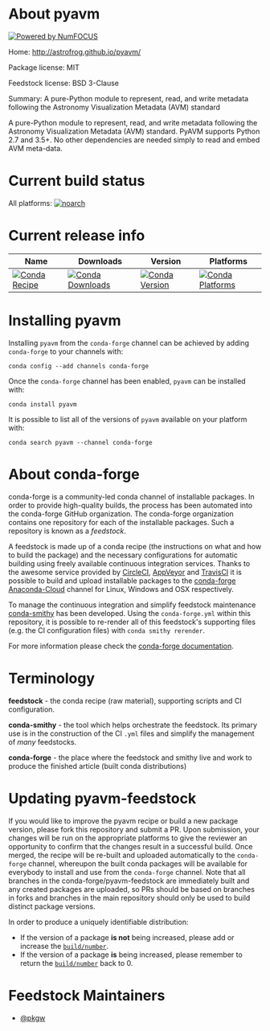 About pyavm
===========

[![Powered by NumFOCUS](https://img.shields.io/badge/powered%20by-NumFOCUS-orange.svg?style=flat&colorA=E1523D&colorB=007D8A)](http://numfocus.org)

Home: http://astrofrog.github.io/pyavm/

Package license: MIT

Feedstock license: BSD 3-Clause

Summary: A pure-Python module to represent, read, and write metadata following the Astronomy Visualization Metadata (AVM) standard

A pure-Python module to represent, read, and write metadata following the
Astronomy Visualization Metadata (AVM) standard. PyAVM supports Python 2.7
and 3.5+. No other dependencies are needed simply to read and embed AVM
meta-data.


Current build status
====================

All platforms:
[![noarch](https://img.shields.io/circleci/project/github/conda-forge/pyavm-feedstock/master.svg?label=noarch)](https://circleci.com/gh/conda-forge/pyavm-feedstock)

Current release info
====================

| Name | Downloads | Version | Platforms |
| --- | --- | --- | --- |
| [![Conda Recipe](https://img.shields.io/badge/recipe-pyavm-green.svg)](https://anaconda.org/conda-forge/pyavm) | [![Conda Downloads](https://img.shields.io/conda/dn/conda-forge/pyavm.svg)](https://anaconda.org/conda-forge/pyavm) | [![Conda Version](https://img.shields.io/conda/vn/conda-forge/pyavm.svg)](https://anaconda.org/conda-forge/pyavm) | [![Conda Platforms](https://img.shields.io/conda/pn/conda-forge/pyavm.svg)](https://anaconda.org/conda-forge/pyavm) |

Installing pyavm
================

Installing `pyavm` from the `conda-forge` channel can be achieved by adding `conda-forge` to your channels with:

```
conda config --add channels conda-forge
```

Once the `conda-forge` channel has been enabled, `pyavm` can be installed with:

```
conda install pyavm
```

It is possible to list all of the versions of `pyavm` available on your platform with:

```
conda search pyavm --channel conda-forge
```


About conda-forge
=================

conda-forge is a community-led conda channel of installable packages.
In order to provide high-quality builds, the process has been automated into the
conda-forge GitHub organization. The conda-forge organization contains one repository
for each of the installable packages. Such a repository is known as a *feedstock*.

A feedstock is made up of a conda recipe (the instructions on what and how to build
the package) and the necessary configurations for automatic building using freely
available continuous integration services. Thanks to the awesome service provided by
[CircleCI](https://circleci.com/), [AppVeyor](https://www.appveyor.com/)
and [TravisCI](https://travis-ci.org/) it is possible to build and upload installable
packages to the [conda-forge](https://anaconda.org/conda-forge)
[Anaconda-Cloud](https://anaconda.org/) channel for Linux, Windows and OSX respectively.

To manage the continuous integration and simplify feedstock maintenance
[conda-smithy](https://github.com/conda-forge/conda-smithy) has been developed.
Using the ``conda-forge.yml`` within this repository, it is possible to re-render all of
this feedstock's supporting files (e.g. the CI configuration files) with ``conda smithy rerender``.

For more information please check the [conda-forge documentation](https://conda-forge.org/docs/).

Terminology
===========

**feedstock** - the conda recipe (raw material), supporting scripts and CI configuration.

**conda-smithy** - the tool which helps orchestrate the feedstock.
                   Its primary use is in the construction of the CI ``.yml`` files
                   and simplify the management of *many* feedstocks.

**conda-forge** - the place where the feedstock and smithy live and work to
                  produce the finished article (built conda distributions)


Updating pyavm-feedstock
========================

If you would like to improve the pyavm recipe or build a new
package version, please fork this repository and submit a PR. Upon submission,
your changes will be run on the appropriate platforms to give the reviewer an
opportunity to confirm that the changes result in a successful build. Once
merged, the recipe will be re-built and uploaded automatically to the
`conda-forge` channel, whereupon the built conda packages will be available for
everybody to install and use from the `conda-forge` channel.
Note that all branches in the conda-forge/pyavm-feedstock are
immediately built and any created packages are uploaded, so PRs should be based
on branches in forks and branches in the main repository should only be used to
build distinct package versions.

In order to produce a uniquely identifiable distribution:
 * If the version of a package **is not** being increased, please add or increase
   the [``build/number``](https://conda.io/docs/user-guide/tasks/build-packages/define-metadata.html#build-number-and-string).
 * If the version of a package **is** being increased, please remember to return
   the [``build/number``](https://conda.io/docs/user-guide/tasks/build-packages/define-metadata.html#build-number-and-string)
   back to 0.

Feedstock Maintainers
=====================

* [@pkgw](https://github.com/pkgw/)

